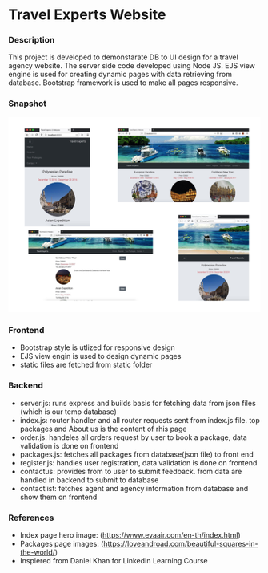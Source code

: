 # Travel Experts Website

### Description

This project is developed to demonstarate DB to UI design for a travel agency website. The server side code developed using Node JS. EJS view engine is used for creating dynamic pages with data retrieving from database. Bootstrap framework is used to make all pages responsive.

### Snapshot

![Snapshot of Travel Experts Project](snapshot.png)

### Frontend

- Bootstrap style is utlized for responsive design
- EJS view engin is used to design dynamic pages
- static files are fetched from static folder

### Backend

- server.js: runs express and builds basis for fetching data from json files (which is our temp database)
- index.js: router handler and all router requests sent from index.js file. top packages and About us is the content of rhis page
- order.js: handeles all orders request by user to book a package, data validation is done on frontend
- packages.js: fetches all packages from database(json file) to front end
- register.js: handles user registration, data validation is done on frontend
- contactus: provides from to user to submit feedback. from data are handled in backend to submit to database
- contactlist: fetches agent and agency information from database and show them on frontend

### References

- Index page hero image: (https://www.evaair.com/en-th/index.html)
- Packages page images: (https://loveandroad.com/beautiful-squares-in-the-world/)
- Inspiered from Daniel Khan for LinkedIn Learning Course
